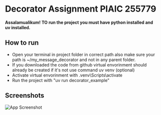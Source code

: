 
# Decorator Assignment PIAIC 255779

**Assalamualikum! TO run the project you must have python installed and uv installed.**


## How to run

- Open your terminal in project folder in correct path also make sure your path is ~/my_message_decorator and not in any parent folder.
- If you downloaded the code from github virtual envorinment should already be created if it's not use command uv venv (optional)
- Activate virtual envorinment with .venv\Scripts\activate
- Run the project with "uv run decorator_example"


## Screenshots

![App Screenshot](https://github.com/user-attachments/assets/59eb8e2a-d11a-44c2-b12c-fb7f2aa0fc77)
